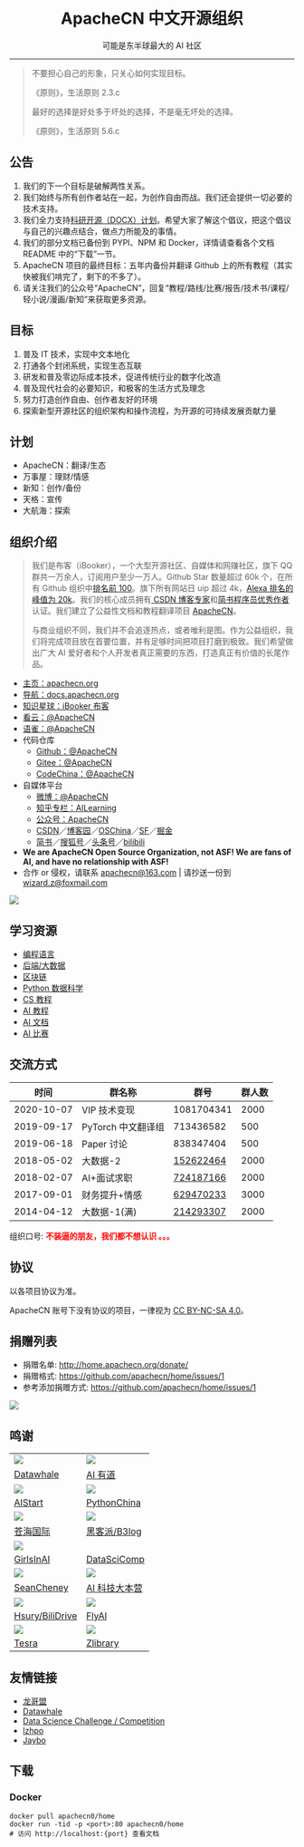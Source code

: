<h1 align="center">ApacheCN 中文开源组织</h1>
<p align="center">可能是东半球最大的 AI 社区</p>

---

> 不要担心自己的形象，只关心如何实现目标。
> 
> 《原则》，生活原则 2.3.c
> 
> 最好的选择是好处多于坏处的选择，不是毫无坏处的选择。
> 
> 《原则》，生活原则 5.6.c

<!--announce-->

## **公告**

1.  我们的下一个目标是破解两性关系。
1.  我们始终与所有创作者站在一起，为创作自由而战。我们还会提供一切必要的技术支持。
1.  我们全力支持[科研开源（DOCX）计划](https://mmcheng.net/docx/)。希望大家了解这个倡议，把这个倡议与自己的兴趣点结合，做点力所能及的事情。
1.  我们的部分文档已备份到 PYPI、NPM 和 Docker，详情请查看各个文档 README 中的“下载”一节。
1.  ApacheCN 项目的最终目标：五年内备份并翻译 Github 上的所有教程（其实快被我们啃完了，剩下的不多了）。
1.  请关注我们的公众号“ApacheCN”，回复“教程/路线/比赛/报告/技术书/课程/轻小说/漫画/新知”来获取更多资源。

<!--endannounce-->

## 目标

1.  普及 IT 技术，实现中文本地化
2.  打通各个封闭系统，实现生态互联
3.  研发和普及零边际成本技术，促进传统行业的数字化改造
4.  普及现代社会的必要知识，和极客的生活方式及理念
5.  努力打造创作自由、创作者友好的环境
6.  探索新型开源社区的组织架构和操作流程，为开源的可持续发展贡献力量

## 计划

+   ApacheCN：翻译/生态
+   万事屋：理财/情感
+   新知：创作/备份
+   天格：宣传
+   大航海：探索

<!--intro-->

## **组织介绍**

> 我们是布客（iBooker），一个大型开源社区、自媒体和网赚社区，旗下 QQ 群共一万余人，订阅用户至少一万人。Github Star 数量超过 60k 个，在所有 Github 组织中[排名前 100][top100]。旗下所有网站日 uip 超过 4k，[Alexa 排名的峰值为 20k][top20k]。我们的核心成员拥有[ CSDN 博客专家][csdn-pro]和[简书程序员优秀作者][js-pro]认证。我们建立了公益性文档和教程翻译项目 [ApacheCN][apachecn]。
> 
> 与商业组织不同，我们并不会追逐热点，或者唯利是图。作为公益组织，我们将完成项目放在首要位置，并有足够时间把项目打磨到极致。我们希望做出广大 AI 爱好者和个人开发者真正需要的东西，打造真正有价值的长尾作品。

[top100]: https://gitstar-ranking.com/apachecn
[top20k]: http://home.apachecn.org/img/about/alexa_201906.png
[csdn-pro]: https://blog.csdn.net/wizardforcel
[js-pro]: https://www.jianshu.com/u/b508a6aa98eb
[apachecn]: https://github.com/apachecn

* [主页：apachecn.org](http://apachecn.org)
* [导航：docs.apachecn.org](https://docs.apachecn.org/)
* [知识星球：iBooker 布客](https://t.zsxq.com/Jq3vZZB)
* [看云：@ApacheCN](https://www.kancloud.cn/@apachecn)
* [语雀：@ApacheCN](https://yuque.com/apachecn)
* 代码仓库
    * [Github：@ApacheCN](https://github.com/apachecn)
    * [Gitee：@ApacheCN](https://gitee.com/apachecn)
    * [CodeChina：@ApacheCN](https://codechina.csdn.net/apachecn)
* 自媒体平台
    * [微博：@ApacheCN](https://weibo.com/u/6326715527)
    * [知乎专栏：AILearning](https://zhuanlan.zhihu.com/apachecn-mlia)
    * [公众号：ApacheCN](http://home.apachecn.org/img/qr/apachecn_qr.jpg)
    * [CSDN][csdn]／[博客园][cnblogs]／[OSChina][osc]／[SF][sf]／[掘金][juejin]
    * [简书][jianshu]／[搜狐号][sohu-mp]／[头条号][toutiao-mp]／[bilibili][bili]
* **We are ApacheCN Open Source Organization, not ASF! We are fans of AI, and have no relationship with ASF!**
* 合作 or 侵权，请联系 <apachecn@163.com> | 请抄送一份到 <wizard.z@foxmail.com>

[csdn]: https://blog.csdn.net/wizardforcel/article/category/8437073
[cnblogs]: https://www.cnblogs.com/apachecn
[osc]: https://my.oschina.net/u/1777350?tab=newest&catalogId=6512710
[sf]: https://segmentfault.com/blog/flygon
[juejin]: https://juejin.im/user/57960af3128fe10056c637e4/posts
[jianshu]: https://www.jianshu.com/c/4ee721d0c474
[sohu-mp]: https://mp.sohu.com/profile?xpt=NDhjYmViMzMtZWE2Yi00NTlmLWE3OTQtY2FjNjIwNDBlZDJl
[toutiao-mp]: https://www.toutiao.com/c/user/3901644178/
[bili]: http://space.bilibili.com/97678687

![](http://home.apachecn.org/img/qr/apachecn_qr.jpg)

<!--endintro-->

## **学习资源**

+   [编程语言](http://home.apachecn.org/translate)
+   [后端/大数据](http://home.apachecn.org/translate)
+   [区块链](http://home.apachecn.org/translate)
+   [Python 数据科学](http://home.apachecn.org/translate)
+   [CS 教程](http://home.apachecn.org/translate)
+   [AI 教程](http://home.apachecn.org/translate)
+   [AI 文档](http://home.apachecn.org/translate)
+   [AI 比赛](http://home.apachecn.org/translate)

## **交流方式**

| 时间 | 群名称  | 群号  | 群人数  |
| ------------ | ------------ | ------------ | ------------ |
| 2020-10-07 | VIP 技术变现 | 1081704341 | 2000 |
| 2019-09-17 | PyTorch 中文翻译组 | 713436582 | 500 |
| 2019-06-18 | Paper 讨论 | 838347404 | 500 |
| 2018-05-02 | 大数据-2 | <a href="//shang.qq.com/wpa/qunwpa?idkey=5d65b0774e5750e97e5725a201ccf158c84056ab77630223f854f57fa2fb544a" target="_blank" rel="noopener">152622464</a> | 2000 |
| 2018-02-07 | AI+面试求职 | <a href="//shang.qq.com/wpa/qunwpa?idkey=95a5e53232d6e1629cb6ea7132d0cb4c725bd27cb35ebc3f06b1b992279f46a2" target="_blank" rel="noopener">724187166</a> | 2000 |
| 2017-09-01 | 财务提升+情感 | <a href="//shang.qq.com/wpa/qunwpa?idkey=bcee938030cc9e1552deb3bd9617bbbf62d3ec1647e4b60d9cd6b6e8f78ddc03" target="_blank" rel="noopener">629470233</a> | 3000 |
| 2014-04-12 | 大数据-1(满) | <a href="//shang.qq.com/wpa/qunwpa?idkey=952c3066344564ac53131f7e101948b0b5e5814390fa24bbfa69e76ff915beb7" target="_blank" rel="noopener">214293307</a> | 2000 |

组织口号: <strong><span style="color: #ff0000;">不装逼的朋友，我们都不想认识 。。。</span></strong>

## **协议**

以各项目协议为准。

ApacheCN 账号下没有协议的项目，一律视为 [CC BY-NC-SA 4.0](https://creativecommons.org/licenses/by-nc-sa/4.0/deed.zh)。

## **捐赠列表**

* 捐赠名单: <http://home.apachecn.org/donate/>
* 捐赠格式: <https://github.com/apachecn/home/issues/1>
* 参考添加捐赠方式: <https://github.com/apachecn/home/issues/1>

![](img/qr/zfb_wx.png)

## **鸣谢**

<style>table img {max-width: 200px}</style>

| | |
| --- | --- |
| ![](img/avatar/datawhale.png) | ![](img/avatar/aiyoudao.png) |
| [Datawhale][datawhale] | [AI 有道][aiyoudao] |
| ![](img/avatar/aistart.png) | ![](img/avatar/pycn.png) |
| [AIStart][huanghaiguang] | [PythonChina][pycn] |
| ![](img/avatar/258ch.png) | ![](img/avatar/hacpai.png) |
| [苍海国际][258ch] | [黑客派/B3log][hacpai] |
| ![](img/avatar/gia.png) | |
| [GirlsInAI][gia] | [DataSciComp][datascicomp] |
| ![](img/avatar/seancheney.png) | ![](img/avatar/aikeji.png) |
| [SeanCheney][seancheney] | [AI 科技大本营][aikeji] |
| ![](img/avatar/hsury.png) | ![](img/avatar/flyai.png) |
| [Hsury/BiliDrive][bdrive] | [FlyAI][flyai] |
| ![](img/avatar/tesra.png) | ![](img/avatar/zlib.png) |
| [Tesra][tesra] | [Zlibrary][zlib] |

[datawhale]: http://home.apachecn.org/img/qr/datawhale_qr.jpg
[aiyoudao]: http://home.apachecn.org/img/qr/redstone_qr.jpg
[huanghaiguang]: http://home.apachecn.org/img/qr/huanghaiguang_qr.jpg
[pycn]: https://github.com/pycn
[258ch]: https://www.258ch.com/
[hacpai]: https://hacpai.com/
[gia]: https://www.weibo.com/u/2650740963
[datascicomp]: https://iphysresearch.github.io/DataSciComp/
[seancheney]: https://www.jianshu.com/u/130f76596b02
[aikeji]: https://blog.csdn.net/dQCFKyQDXYm3F8rB0
[bdrive]: https://github.com/Hsury/BiliDrive
[flyai]: https://www.flyai.com/
[tesra]: https://www.tesra.org/
[zlib]: https://b-ok.org

## **友情链接**

+   [龙哥盟](https://flygon.net)
+   [Datawhale](http://home.apachecn.org/img/qr/datawhale_qr.jpg)
+   [Data Science Challenge / Competition](https://iphysresearch.github.io/DataSciComp/)
+   [lzhpo](http://www.liuzhaopo.top)
+   [Jaybo](https://strivebo.com)


## 下载

### Docker

```
docker pull apachecn0/home
docker run -tid -p <port>:80 apachecn0/home
# 访问 http://localhost:{port} 查看文档
```
